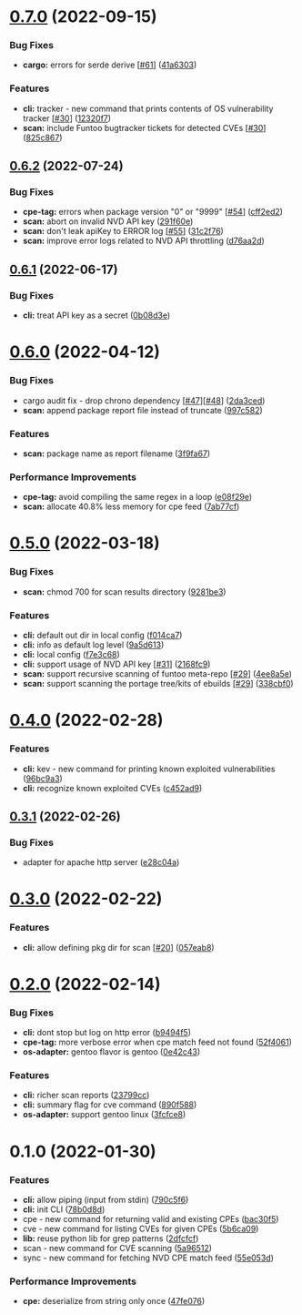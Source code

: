 # [0.7.0](https://github.com/mrl5/vulner/compare/v0.6.2...v0.7.0) (2022-09-15)


### Bug Fixes

* **cargo:** errors for serde derive [[#61](https://github.com/mrl5/vulner/issues/61)] ([41a6303](https://github.com/mrl5/vulner/commit/41a630366ac99a7948ca79b1972921388f8617ab))


### Features

* **cli:** tracker - new command that prints contents of OS vulnerability tracker [[#30](https://github.com/mrl5/vulner/issues/30)] ([12320f7](https://github.com/mrl5/vulner/commit/12320f7b682da530086942051a9c0820cd96de41))
* **scan:** include Funtoo bugtracker tickets for detected CVEs [[#30](https://github.com/mrl5/vulner/issues/30)] ([825c867](https://github.com/mrl5/vulner/commit/825c86798a667aa0a36e19d76fb1097003843e05))



## [0.6.2](https://github.com/mrl5/vulner/compare/v0.6.1...v0.6.2) (2022-07-24)


### Bug Fixes

* **cpe-tag:** errors when package version "0" or "9999" [[#54](https://github.com/mrl5/vulner/issues/54)] ([cff2ed2](https://github.com/mrl5/vulner/commit/cff2ed2caa89753641690c3a084e9805ea5b8ba2))
* **scan:** abort on invalid NVD API key ([291f60e](https://github.com/mrl5/vulner/commit/291f60e55b58f4d2584f4f9064019dfd608cf956))
* **scan:** don't leak apiKey to ERROR log [[#55](https://github.com/mrl5/vulner/issues/55)] ([31c2f76](https://github.com/mrl5/vulner/commit/31c2f763327de8efd6e9d3565ca15ca4eef4b607))
* **scan:** improve error logs related to NVD API throttling ([d76aa2d](https://github.com/mrl5/vulner/commit/d76aa2dc1ca51fab87db4f7765a037ff372daf46))



## [0.6.1](https://github.com/mrl5/vulner/compare/v0.6.0...v0.6.1) (2022-06-17)


### Bug Fixes

* **cli:** treat API key as a secret ([0b08d3e](https://github.com/mrl5/vulner/commit/0b08d3ed19f97992c883ead8d532cd083d861d99))



# [0.6.0](https://github.com/mrl5/vulner/compare/v0.5.0...v0.6.0) (2022-04-12)


### Bug Fixes

* cargo audit fix - drop chrono dependency [[#47](https://github.com/mrl5/vulner/issues/47)][[#48](https://github.com/mrl5/vulner/issues/48)] ([2da3ced](https://github.com/mrl5/vulner/commit/2da3cedd3c41e6bd700c0e0fddc50d09f639a197))
* **scan:** append package report file instead of truncate ([997c582](https://github.com/mrl5/vulner/commit/997c582dc48891c70d663ab6419b1da5b09e8cdf))


### Features

* **scan:** package name as report filename ([3f9fa67](https://github.com/mrl5/vulner/commit/3f9fa670d55881308fedc1d6e724c45566c9091e))


### Performance Improvements

* **cpe-tag:** avoid compiling the same regex in a loop ([e08f29e](https://github.com/mrl5/vulner/commit/e08f29e27db955a9de6288b2c5fa5c7f912f32b9))
* **scan:** allocate 40.8% less memory for cpe feed ([7ab77cf](https://github.com/mrl5/vulner/commit/7ab77cfa7fd18b7a386b500e4134d7cb71736985))



# [0.5.0](https://github.com/mrl5/vulner/compare/v0.4.0...v0.5.0) (2022-03-18)


### Bug Fixes

* **scan:** chmod 700 for scan results directory ([9281be3](https://github.com/mrl5/vulner/commit/9281be32f6ddfda0d209744d7a81c44ec673d7a5))


### Features

* **cli:** default out dir in local config ([f014ca7](https://github.com/mrl5/vulner/commit/f014ca742e89d9c5fa3bee54f91487d45c68b83c))
* **cli:** info as default log level ([9a5d613](https://github.com/mrl5/vulner/commit/9a5d61313b780bdc176866f17f71276d79815a32))
* **cli:** local config ([f7e3c68](https://github.com/mrl5/vulner/commit/f7e3c6801baa22d5cd3c16fb0e21190df0f35d6a))
* **cli:** support usage of NVD API key [[#31](https://github.com/mrl5/vulner/issues/31)] ([2168fc9](https://github.com/mrl5/vulner/commit/2168fc9a4fdf6b749b76df72ef9aeb8fdb8a7fc2))
* **scan:** support recursive scanning of funtoo meta-repo [[#29](https://github.com/mrl5/vulner/issues/29)] ([4ee8a5e](https://github.com/mrl5/vulner/commit/4ee8a5e2d9a8af2a1550fa9be52c631e1babf0cf))
* **scan:** support scanning the portage tree/kits of ebuilds [[#29](https://github.com/mrl5/vulner/issues/29)] ([338cbf0](https://github.com/mrl5/vulner/commit/338cbf0555882d46d6385a514017d546c544f743))



# [0.4.0](https://github.com/mrl5/vulner/compare/v0.3.1...v0.4.0) (2022-02-28)


### Features

* **cli:** kev - new command for printing known exploited vulnerabilities ([96bc9a3](https://github.com/mrl5/vulner/commit/96bc9a3766e97838c1e29d7214672b422f0a1493))
* **cli:** recognize known exploited CVEs ([c452ad9](https://github.com/mrl5/vulner/commit/c452ad947678604051d41f5732256ad70cac6641))



## [0.3.1](https://github.com/mrl5/vulner/compare/v0.3.0...v0.3.1) (2022-02-26)


### Bug Fixes

* adapter for apache http server ([e28c04a](https://github.com/mrl5/vulner/commit/e28c04ac1b08ccd6e2c89e692e421ba97dcaa970))



# [0.3.0](https://github.com/mrl5/vulner/compare/v0.2.0...v0.3.0) (2022-02-22)


### Features

* **cli:** allow defining pkg dir for scan [[#20](https://github.com/mrl5/vulner/issues/20)] ([057eab8](https://github.com/mrl5/vulner/commit/057eab85892d8570fbc06bfda71b3265de9045c9))



# [0.2.0](https://github.com/mrl5/vulner/compare/v0.1.0...v0.2.0) (2022-02-14)


### Bug Fixes

* **cli:** dont stop but log on http error ([b9494f5](https://github.com/mrl5/vulner/commit/b9494f506163997d719139ec03e887350f2f3f0c))
* **cpe-tag:** more verbose error when cpe match feed not found ([52f4061](https://github.com/mrl5/vulner/commit/52f4061d2e16dc2ea03db40905ce6e060876af5b))
* **os-adapter:** gentoo flavor is gentoo ([0e42c43](https://github.com/mrl5/vulner/commit/0e42c439e632a44ba6c326538159a8ae1254a7ad))


### Features

* **cli:** richer scan reports ([23799cc](https://github.com/mrl5/vulner/commit/23799ccad50e578abbe7cf2850c756a3c913b857))
* **cli:** summary flag for cve command ([890f588](https://github.com/mrl5/vulner/commit/890f5887aec4290224347a3a2f7d6f9025630a91))
* **os-adapter:** support gentoo linux ([3fcfce8](https://github.com/mrl5/vulner/commit/3fcfce81f89f52e5cd415917aa1fb42bc953788e))



# 0.1.0 (2022-01-30)


### Features

* **cli:** allow piping (input from stdin) ([790c5f6](https://github.com/mrl5/vulner/commit/790c5f607ecf934474a6898d3f69f658b4838ecf))
* **cli:** init CLI ([78b0d8d](https://github.com/mrl5/vulner/commit/78b0d8d7790073080eb10616dcbdc81b23e4d07e))
* cpe - new command for returning valid and existing CPEs ([bac30f5](https://github.com/mrl5/vulner/commit/bac30f5da64479ac25b1007402fe05720d9675f8))
* cve - new command for listing CVEs for given CPEs ([5b6ca09](https://github.com/mrl5/vulner/commit/5b6ca095fc1de36163d3ba36bd8f929a8144718c))
* **lib:** reuse python lib for grep patterns ([2dfcfcf](https://github.com/mrl5/vulner/commit/2dfcfcf703a1fc87eb3aca32b65281f486240181))
* scan - new command for CVE scanning ([5a96512](https://github.com/mrl5/vulner/commit/5a9651281da9cffad2432fc9d9f4164bf417f799))
* sync - new command for fetching NVD CPE match feed ([55e053d](https://github.com/mrl5/vulner/commit/55e053d129738293de7bb5714ead197d28330759))


### Performance Improvements

* **cpe:** deserialize from string only once ([47fe076](https://github.com/mrl5/vulner/commit/47fe0760a55cfc28b1804cd050455cee98c7cdcb))



